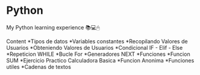 # Python
 My Python learning experience 📚💻🖱
 
Content 
*Tipos de datos 
*Variables constantes
*Recopilando Valores de Usuarios
*Obteniendo Valores de Usuarios
*Condicional IF - Elif - Else
*Repeticion WHILE
*Bucle For
*Generadores NEXT
*Funciones
*Funcion SUM
*Ejercicio Practico Calculadora Basica
*Funcion Anonima
*Funciones utiles
*Cadenas de textos
